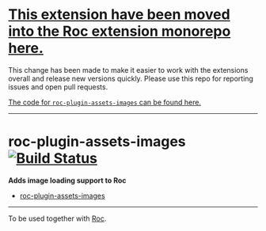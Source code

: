 # [This extension have been moved into the Roc extension monorepo here.](https://github.com/rocjs/extensions)

This change has been made to make it easier to work with the extensions overall and release new versions quickly. Please use this repo for reporting issues and open pull requests.

[The code for `roc-plugin-assets-images` can be found here.](https://github.com/rocjs/extensions/tree/master/plugins/roc-plugin-assets-images)  

---

# roc-plugin-assets-images [![Build Status](https://travis-ci.org/rocjs/roc-plugin-assets-images.svg?branch=master)](https://travis-ci.org/rocjs/roc-plugin-assets-images)

__Adds image loading support to Roc__  
- [roc-plugin-assets-images](/extensions/roc-plugin-assets-images)

---
To be used together with [Roc](https://github.com/rocjs/roc).
